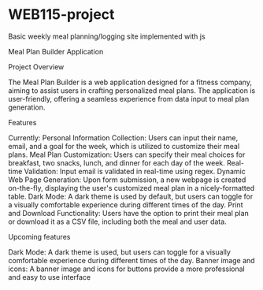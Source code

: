 # WEB115-project
Basic weekly meal planning/logging site implemented with js

Meal Plan Builder Application

Project Overview

The Meal Plan Builder is a web application designed for a fitness company, aiming to assist users in crafting personalized meal plans. The application is user-friendly, offering a seamless experience from data input to meal plan generation.

Features

Currently:
    Personal Information Collection: Users can input their name, email, and a goal for the week, which is utilized to customize their meal plans.
    Meal Plan Customization: Users can specify their meal choices for breakfast, two snacks, lunch, and dinner for each day of the week.
    Real-time Validation: Input email is validated in real-time using regex.
    Dynamic Web Page Generation: Upon form submission, a new webpage is created on-the-fly, displaying the user's customized meal plan in a nicely-formatted table.
    Dark Mode: A dark theme is used by default, but users can toggle for a visually comfortable experience during different times of the day.
    Print and Download Functionality: Users have the option to print their meal plan or download it as a CSV file, including both the meal and user data.

Upcoming features
    
Dark Mode: A dark theme is used, but users can toggle for a visually comfortable experience during different times of the day.
    Banner image and icons: A banner image and icons for buttons provide a more professional and easy to use interface
